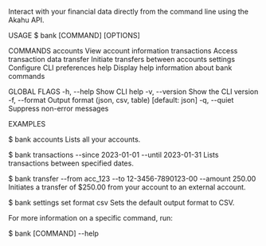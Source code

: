Interact with your financial data directly from the command line using the Akahu API.

USAGE
$ bank [COMMAND] [OPTIONS]

COMMANDS
accounts View account information
transactions Access transaction data
transfer Initiate transfers between accounts
settings Configure CLI preferences
help Display help information about bank commands

GLOBAL FLAGS
-h, --help Show CLI help
-v, --version Show the CLI version
-f, --format Output format (json, csv, table) [default: json]
-q, --quiet Suppress non-error messages

EXAMPLES

$ bank accounts
Lists all your accounts.

$ bank transactions --since 2023-01-01 --until 2023-01-31
Lists transactions between specified dates.

$ bank transfer --from acc_123 --to 12-3456-7890123-00 --amount 250.00
Initiates a transfer of $250.00 from your account to an external account.

$ bank settings set format csv
Sets the default output format to CSV.

For more information on a specific command, run:

$ bank [COMMAND] --help
